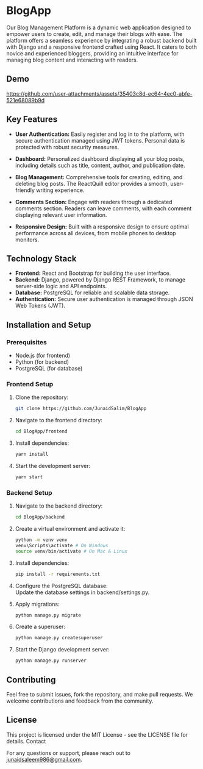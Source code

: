 # BlogApp

Our Blog Management Platform is a dynamic web application designed to empower users to create, edit, and manage their blogs with ease. The platform offers a seamless experience by integrating a robust backend built with Django and a responsive frontend crafted using React. It caters to both novice and experienced bloggers, providing an intuitive interface for managing blog content and interacting with readers.

## Demo

https://github.com/user-attachments/assets/35403c8d-ec64-4ec0-abfe-521e68089b9d



## Key Features

- **User Authentication:** Easily register and log in to the platform, with secure authentication managed using JWT tokens. Personal data is protected with robust security measures.
  
- **Dashboard:** Personalized dashboard displaying all your blog posts, including details such as title, content, author, and publication date.

- **Blog Management:** Comprehensive tools for creating, editing, and deleting blog posts. The ReactQuill editor provides a smooth, user-friendly writing experience.

- **Comments Section:** Engage with readers through a dedicated comments section. Readers can leave comments, with each comment displaying relevant user information.

- **Responsive Design:** Built with a responsive design to ensure optimal performance across all devices, from mobile phones to desktop monitors.

## Technology Stack

- **Frontend:** React and Bootstrap for building the user interface.
- **Backend:** Django, powered by Django REST Framework, to manage server-side logic and API endpoints.
- **Database:** PostgreSQL for reliable and scalable data storage.
- **Authentication:** Secure user authentication is managed through JSON Web Tokens (JWT).

## Installation and Setup

### Prerequisites

- Node.js (for frontend)
- Python (for backend)
- PostgreSQL (for database)

### Frontend Setup

1. Clone the repository:
   ```bash
   git clone https://github.com/JunaidSalim/BlogApp
    ```
2. Navigate to the frontend directory:
    ```bash
   cd BlogApp/frontend
    ```
3. Install dependencies:
    ```bash
   yarn install
    ```
4. Start the development server:
    ```bash
   yarn start
    ```
### Backend Setup
1. Navigate to the backend directory:
    ```bash
   cd BlogApp/backend
    ```
2. Create a virtual environment and activate it:
    ```bash
   python -m venv venv
   venv\Scripts\activate # On Windows
   source venv/bin/activate # On Mac & Linux
   ```

3. Install dependencies:
    ```bash
   pip install -r requirements.txt
    ```

4. Configure the PostgreSQL database:
   <br> Update the database settings in backend/settings.py.

5. Apply migrations:
    ```bash
   python manage.py migrate
    ```

6. Create a superuser:
    ```bash
   python manage.py createsuperuser
    ```

5. Start the Django development server:
    ```bash
   python manage.py runserver
    ```

## Contributing

Feel free to submit issues, fork the repository, and make pull requests. We welcome contributions and feedback from the community.

## License

This project is licensed under the MIT License - see the LICENSE file for details.
Contact

For any questions or support, please reach out to junaidsaleem986@gmail.com.
